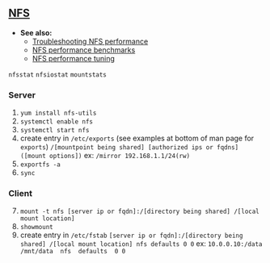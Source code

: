 ## [NFS](https://wiki.archlinux.org/title/NFS)

- **See also:**
  - [Troubleshooting NFS performance](https://www.redhat.com/sysadmin/using-nfsstat-nfsiostat)
  - [NFS performance benchmarks](https://blog.ja-ke.tech/2019/08/27/nas-performance-sshfs-nfs-smb.html)
  - [NFS performance tuning](https://docstore.mik.ua/orelly/networking_2ndEd/nfs/ch18_01.htm)

`nfsstat`
`nfsiostat`
`mountstats`

### Server

1. `yum install nfs-utils`
2. `systemctl enable nfs`
3. `systemctl start nfs`
4. create entry in `/etc/exports` (see examples at bottom of man page for `exports`)
`/[mountpoint being shared] [authorized ips or fqdns]([mount options])`
ex: `/mirror 192.168.1.1/24(rw)`
5. `exportfs -a`
6. `sync`

### Client

7. `mount -t nfs [server ip or fqdn]:/[directory being shared] /[local mount location]`
8. `showmount`
9. create entry in `/etc/fstab`
`[server ip or fqdn]:/[directory being shared] /[local mount location] nfs defaults 0 0`
ex: `10.0.0.10:/data  /mnt/data  nfs  defaults  0 0`
